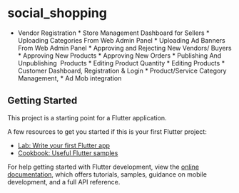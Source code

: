 # social_shopping

* Vendor Registration  * Store Management Dashboard for Sellers * Uploading Categories From Web Admin Panel * Uploading Ad Banners From Web Admin Panel * Approving and Rejecting New Vendors/ Buyers * Approving New Products * Approving New Orders * Publishing And Unpublishing  Products * Editing Product Quantity * Editing Products * Customer Dashboard, Registration & Login * Product/Service Category Management,  * Ad Mob integration

## Getting Started

This project is a starting point for a Flutter application.

A few resources to get you started if this is your first Flutter project:

- [Lab: Write your first Flutter app](https://docs.flutter.dev/get-started/codelab)
- [Cookbook: Useful Flutter samples](https://docs.flutter.dev/cookbook)

For help getting started with Flutter development, view the
[online documentation](https://docs.flutter.dev/), which offers tutorials,
samples, guidance on mobile development, and a full API reference.

